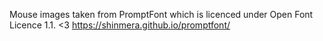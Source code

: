 Mouse images taken from PromptFont which is licenced under Open Font Licence 1.1. <3
https://shinmera.github.io/promptfont/